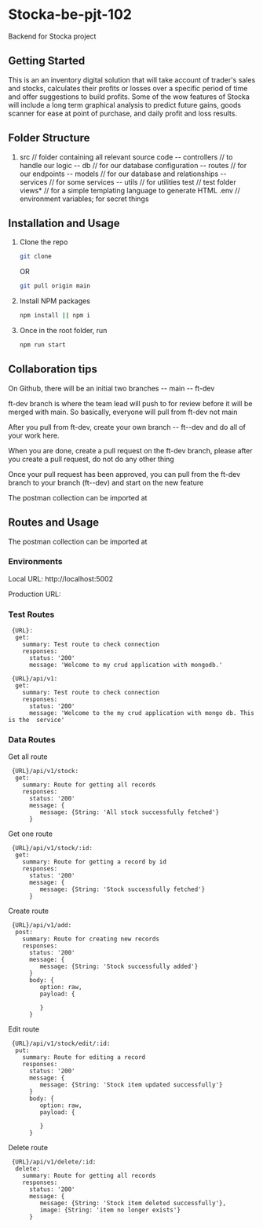 # Stocka-be-pjt-102
Backend for Stocka project

## Getting Started
This is an an inventory digital solution that will take account of trader's sales and stocks, calculates their profits or losses over a specific period of time and offer suggestions to build profits.
Some of the wow features of Stocka will include a long term graphical analysis to predict future gains, goods scanner for ease 
at point of purchase, and daily profit and loss results.


## Folder Structure
1.  src  // folder containing all relevant source code
     -- controllers  // to handle our logic
     -- db  // for our database configuration
     -- routes  // for our endpoints
     -- models  // for our database and relationships
     -- services  // for some services
     -- utils  // for utilities
    test  // test folder
    views*  // for a simple templating language to generate HTML
    .env  // environment variables; for secret things
   
## Installation and Usage

1. Clone the repo
   ```sh
   git clone
   ```
   OR
   ```sh
   git pull origin main
   ```
2. Install NPM packages
   ```sh
   npm install || npm i
   ```
3. Once in the root folder, run
   ```sh
   npm run start
   ```

## Collaboration tips
On Github, there will be an initial two branches
   -- main 
   -- ft-dev

ft-dev branch is where the team lead will push to for review before it will be merged with main. So basically, everyone will pull from ft-dev not main

After you pull from ft-dev, create your own branch -- ft-<gitusername>-dev and do all of your work here. 

When you are done, create a pull request on the ft-dev branch, please after you create a pull request, do not do any other thing 

Once your pull request has been approved, you can pull from the ft-dev branch to your branch (ft-<githubusername>-dev) and start on the new feature

The postman collection can be imported at 

## Routes and Usage

The postman collection can be imported at 

### Environments
<p>Local URL: http://localhost:5002</p>
<p></p>Production URL: </p>

### Test Routes
```
 {URL}:
  get:
    summary: Test route to check connection
    responses:
      status: '200'
      message: 'Welcome to my crud application with mongodb.'
```

```
 {URL}/api/v1:
  get:
    summary: Test route to check connection
    responses:
      status: '200'
      message: 'Welcome to the my crud application with mongo db. This is the  service'
```

### Data Routes
Get all route

```
 {URL}/api/v1/stock:
  get:
    summary: Route for getting all records
    responses:
      status: '200'
      message: {
         message: {String: 'All stock successfully fetched'}
      }
```
  
Get one route
```
 {URL}/api/v1/stock/:id:
  get:
    summary: Route for getting a record by id
    responses:
      status: '200'
      message: {
         message: {String: 'Stock successfully fetched'}
      }
```

Create route
```
 {URL}/api/v1/add:
  post:
    summary: Route for creating new records
    responses:
      status: '200'
      message: {
         message: {String: 'Stock successfully added'}
      }
      body: {
         option: raw,
         payload: {
            
         }
      }
```

Edit route
```
 {URL}/api/v1/stock/edit/:id:
  put:
    summary: Route for editing a record
    responses:
      status: '200'
      message: {
         message: {String: 'Stock item updated successfully'}
      }
      body: {
         option: raw,
         payload: {

         }
      }
```

Delete route
```
 {URL}/api/v1/delete/:id:
  delete:
    summary: Route for getting all records
    responses:
      status: '200'
      message: {
         message: {String: 'Stock item deleted successfully'},
         image: {String: 'item no longer exists'}
      }
```